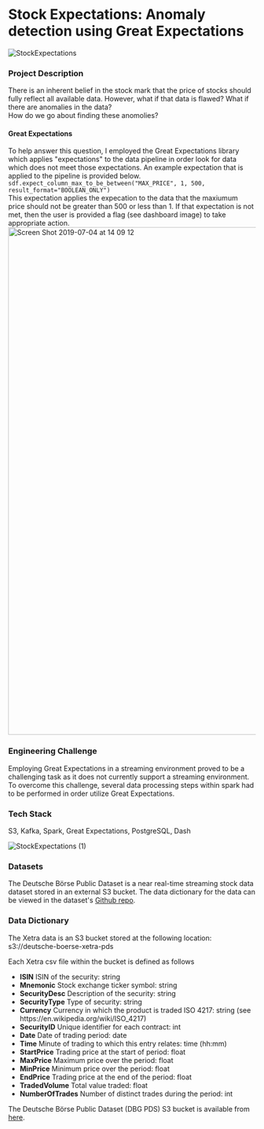 

<h1>Stock Expectations: Anomaly detection using Great Expectations</h1>

![StockExpectations](https://user-images.githubusercontent.com/17607212/60687481-b52bac80-9e63-11e9-8b01-775a46686e66.jpg)


<h3>Project Description</h3>
There is an inherent belief in the stock mark that the price of stocks should fully
reflect all available data. However, what if that data is flawed? What if there are 
anomalies in the data?<br> 
How do we go about finding these anomolies?<br>


<h4>Great Expectations</h4>
To help answer this question, I employed the Great Expectations library which applies "expectations" to the data pipeline in order look for data which does not meet those expectations. An example expectation that is applied to the pipeline is provided below.
<code>sdf.expect_column_max_to_be_between("MAX_PRICE", 1, 500, result_format="BOOLEAN_ONLY")</code><br>
This expectation applies the expecation to the data that the maxiumum price should not be greater than 500 or less than 1. If that expectation is not met, then the user is provided a flag (see dashboard image) to take appropriate action.

<img width="1033" alt="Screen Shot 2019-07-04 at 14 09 12" src="https://user-images.githubusercontent.com/17607212/60687749-67b03f00-9e65-11e9-96b0-3208189275a8.png">


 <h3>Engineering Challenge</h3>
Employing Great Expectations in a streaming environment proved to be a challenging task as it does not currently support a streaming environment. To overcome this challenge, several data processing steps within spark had to be performed in order utilize Great Expectations. 


 <h3>Tech Stack</h3>
S3, Kafka, Spark, Great Expectations, PostgreSQL, Dash<br>


![StockExpectations (1)](https://user-images.githubusercontent.com/17607212/60687570-2d926d80-9e64-11e9-82f7-05a18168d314.jpg)







<h3>Datasets</h3>
The Deutsche Börse Public Dataset is a near real-time streaming stock data dataset stored in an external S3 bucket. The data dictionary for the data can be viewed in the dataset's <a href="https://github.com/Deutsche-Boerse/dbg-pds">Github repo</a>.<br>
<h3>Data Dictionary</h3>

The Xetra data is an S3 bucket stored at the following location:<br>
s3://deutsche-boerse-xetra-pds <br>

Each Xetra csv file within the bucket is defined as follows<br>
<ul>
    <li><b>ISIN</b> ISIN of the security:	string</li>
    <li><b>Mnemonic</b>	Stock exchange ticker symbol:	string</li>
<li><b>SecurityDesc</b>	Description of the security:	string</li>
<li><b>SecurityType</b>	Type of security:	string</li>
<li><b>Currency</b>	Currency in which the product is traded	ISO 4217: string (see https://en.wikipedia.org/wiki/ISO_4217)</li>
<li><b>SecurityID</b>	Unique identifier for each contract:	int</li>
<li><b>Date</b>	Date of trading period:	date</li>
<li><b>Time</b>	Minute of trading to which this entry relates:	time (hh:mm)</li>
<li><b>StartPrice</b>	Trading price at the start of period:	float</li>
<li><b>MaxPrice</b>	Maximum price over the period:	float</li>
<li><b>MinPrice</b>	Minimum price over the period:	float</li>
<li><b>EndPrice</b>	Trading price at the end of the period:	float</li>
<li><b>TradedVolume</b>	Total value traded:	float</li>
<li><b>NumberOfTrades</b>	Number of distinct trades during the period:	int</li>
</ul>
The Deutsche Börse Public Dataset (DBG PDS) S3 bucket is available from <a href="http://s3://deutsche-boerse-xetra-pds">here</a>.
